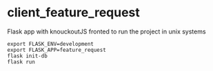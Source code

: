 # client_feature_request
Flask app with knouckoutJS fronted 
to run the project in unix systems

```
export FLASK_ENV=development
export FLASK_APP=feature_request
flask init-db
flask run

```
